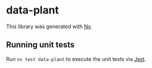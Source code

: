 # data-plant

This library was generated with [Nx](https://nx.dev).

## Running unit tests

Run `nx test data-plant` to execute the unit tests via [Jest](https://jestjs.io).
